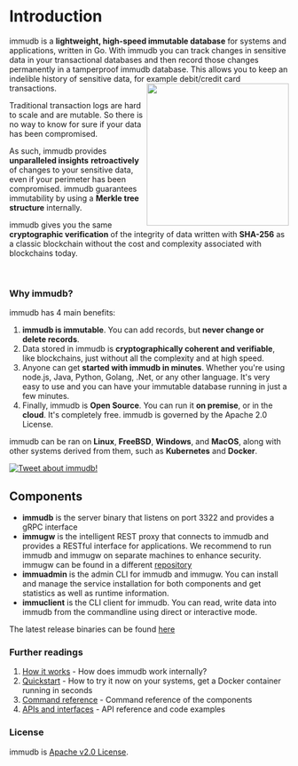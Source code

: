 # Introduction

immudb is a **lightweight, high-speed immutable database** for systems and applications, written in Go.
With immudb you can track changes in sensitive data in your transactional databases and then record those changes permanently in a
tamperproof immudb database. This allows you to keep an indelible history of sensitive data, for example debit/credit card transactions.
<img align="right" src="https://raw.githubusercontent.com/codenotary/immudb/master/img/immudb-mascot-small.png" width="256px"/>

Traditional transaction logs are hard to scale and are mutable. So there is no way to know for sure if your data has been compromised.

As such, immudb provides **unparalleled insights** **retroactively** of changes to your sensitive data, even
if your perimeter has been compromised. immudb guarantees immutability by using a **Merkle tree structure** internally.

immudb gives you the same **cryptographic verification** of the integrity of data written with **SHA-256** as a classic blockchain without the cost and complexity associated with blockchains today.

<br/>

<WrappedSection>

### Why immudb?

immudb has 4 main benefits:

1. **immudb is immutable**. You can add records, but **never change or delete records**.
2. Data stored in immudb is **cryptographically coherent and verifiable**, like blockchains, just without all the complexity and at high speed.
3. Anyone can get **started with immudb in minutes**. Whether you're using node.js, Java, Python, Golang, .Net, or any other language. It's very easy to use and you can have your immutable database running in just a few minutes.
4. Finally, immudb is  **Open Source**. You can run it **on premise**, or in the **cloud**. It's completely free. immudb is governed by the Apache 2.0 License.

immudb can be ran on **Linux**, **FreeBSD**, **Windows**, and **MacOS**, along with
other systems derived from them, such as **Kubernetes** and **Docker**.

[![Tweet about
immudb!](https://img.shields.io/twitter/url/http/shields.io.svg?style=social&label=Tweet%20about%20immudb)](https://twitter.com/intent/tweet?text=immudb:%20lightweight,%20high-speed%20immutable%20database!&url=https://github.com/codenotary/immudb)

</WrappedSection>

<WrappedSection>

## Components

- **immudb** is the server binary that listens on port 3322 and provides a gRPC interface
- **immugw** is the intelligent REST proxy that connects to immudb and provides a RESTful interface for applications. We recommend to run immudb and immugw on separate machines to enhance security. immugw can be found in a different [repository](https://github.com/codenotary/immugw)
- **immuadmin** is the admin CLI for immudb and immugw. You can install and manage the service installation for both components and get statistics as well as runtime information.
- **immuclient** is the CLI client for immudb. You can read, write data into immudb from the commandline using direct or interactive mode.

[comment]: <> (![immudb component overview]&#40;https://github.com/codenotary/immudb-docs/raw/master/src/immudb/component-diagram.png&#41;)


The latest release binaries can be found [here](https://github.com/codenotary/immudb/releases )

</WrappedSection>

<WrappedSection>

### Further readings

1.  [How it works](how-it-works.md) - How does immudb work internally?
2.  [Quickstart](quickstart.md) - How to try it now on your systems, get a Docker container running in seconds
3.  [Command reference](command-reference.md) - Command reference of the components
4.  [APIs and interfaces](apis-references.md) - API reference and code examples

### License

immudb is [Apache v2.0 License](https://github.com/codenotary/immudb/blob/master/LICENSE).

</WrappedSection>
